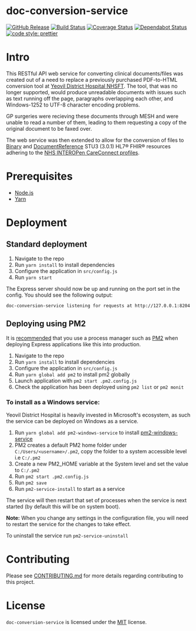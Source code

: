 # doc-conversion-service

[![GitHub Release](https://img.shields.io/github/release/Fdawgs/doc-conversion-service.svg)](https://github.com/Fdawgs/doc-conversion-service/releases/latest/)
[![Build Status](https://travis-ci.org/Fdawgs/doc-conversion-service.svg?branch=master)](https://travis-ci.org/Fdawgs/doc-conversion-service) [![Coverage Status](https://coveralls.io/repos/github/Fdawgs/doc-conversion-service/badge.svg?branch=master)](https://coveralls.io/github/Fdawgs/doc-conversion-service?branch=master) [![Dependabot Status](https://api.dependabot.com/badges/status?host=github&identifier=235116799)](https://dependabot.com) [![code style: prettier](https://img.shields.io/badge/code_style-prettier-ff69b4.svg?style=flat-square)](https://github.com/prettier/prettier)

# Intro

This RESTful API web service for converting clinical documents/files was created out of a need to replace a previously purchased PDF-to-HTML conversion tool at [Yeovil District Hospital NHSFT](https://yeovilhospital.co.uk/). The tool, that was no longer supported, would produce unreadable documents with issues such as text running off the page, paragraphs overlapping each other, and Windows-1252 to UTF-8 character encoding problems.

GP surgeries were recieving these documents through MESH and were unable to read a number of them, leading to them requesting a copy of the original document to be faxed over.

The web service was then extended to allow for the conversion of files to [Binary](https://www.hl7.org/fhir/STU3/binary.html) and [DocumentReference](https://www.hl7.org/fhir/STU3/documentreference.html) STU3 (3.0.1) HL7® FHIR® resources adhering to the [NHS INTEROPen CareConnect profiles](https://nhsconnect.github.io/CareConnectAPI/).

# Prerequisites

-   [Node.js](https://nodejs.org/en/)
-   [Yarn](https://yarnpkg.com)

# Deployment

## Standard deployment

1. Navigate to the repo
2. Run `yarn install` to install dependencies
3. Configure the application in `src/config.js`
4. Run `yarn start`

The Express server should now be up and running on the port set in the config. You should see the following output:

```
doc-conversion-service listening for requests at http://127.0.0.1:8204
```

## Deploying using PM2

It is [recommended](https://expressjs.com/en/advanced/pm.html) that you use a process manager such as [PM2](https://pm2.keymetrics.io/) when deploying Express applications like this into production.

1. Navigate to the repo
2. Run `yarn install` to install dependencies
3. Configure the application in `src/config.js`
4. Run `yarn global add pm2` to install pm2 globally
5. Launch application with `pm2 start .pm2.config.js`
6. Check the application has been deployed using `pm2 list` or `pm2 monit`

### To install as a Windows service:

Yeovil District Hospital is heavily invested in Microsoft's ecosystem, as such the service can be deployed on Windows as a service.

1. Run `yarn global add pm2-windows-service` to install [pm2-windows-service](https://classic.yarnpkg.com/en/package/pm2-windows-service)
2. PM2 creates a default PM2 home folder under `C:/Users/<username>/.pm2`, copy the folder to a system accessible level i.e `C:/.pm2`
3. Create a new PM2_HOME variable at the System level and set the value to `C:/.pm2`
4. Run `pm2 start .pm2.config.js`
5. Run `pm2 save`
6. Run `pm2-service-install` to start as a service

The service will then restart that set of processes when the service is next started (by default this will be on system boot).

**Note:** When you change any settings in the configuration file, you will need to restart the service for the changes to take effect.

To uninstall the service run `pm2-service-uninstall`

# Contributing

Please see [CONTRIBUTING.md](https://github.com/Fdawgs/doc-conversion-service/blob/master/CONTRIBUTING.md) for more details regarding contributing to this project.

# License

`doc-conversion-service` is licensed under the [MIT](https://github.com/Fdawgs/doc-conversion-service/blob/master/LICENSE) license.
